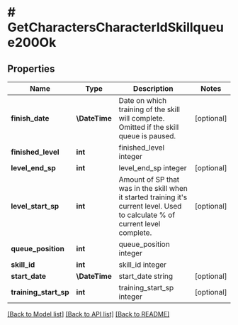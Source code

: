 # # GetCharactersCharacterIdSkillqueue200Ok

## Properties

Name | Type | Description | Notes
------------ | ------------- | ------------- | -------------
**finish_date** | **\DateTime** | Date on which training of the skill will complete. Omitted if the skill queue is paused. | [optional]
**finished_level** | **int** | finished_level integer |
**level_end_sp** | **int** | level_end_sp integer | [optional]
**level_start_sp** | **int** | Amount of SP that was in the skill when it started training it&#39;s current level. Used to calculate % of current level complete. | [optional]
**queue_position** | **int** | queue_position integer |
**skill_id** | **int** | skill_id integer |
**start_date** | **\DateTime** | start_date string | [optional]
**training_start_sp** | **int** | training_start_sp integer | [optional]

[[Back to Model list]](../../README.md#models) [[Back to API list]](../../README.md#endpoints) [[Back to README]](../../README.md)
